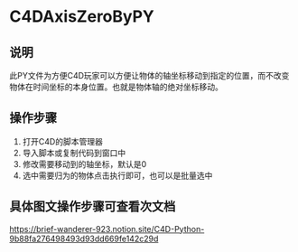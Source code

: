 # C4DAxisZeroByPY

##  说明
此PY文件为方便C4D玩家可以方便让物体的轴坐标移动到指定的位置，而不改变物体在时间坐标的本身位置。也就是物体轴的绝对坐标移动。

##  操作步骤
1. 打开C4D的脚本管理器
2. 导入脚本或复制代码到窗口中
3. 修改需要移动到的轴坐标，默认是0
4. 选中需要归为的物体点击执行即可，也可以是批量选中

## 具体图文操作步骤可查看次文档
https://brief-wanderer-923.notion.site/C4D-Python-9b88fa276498493d93dd669fe142c29d
